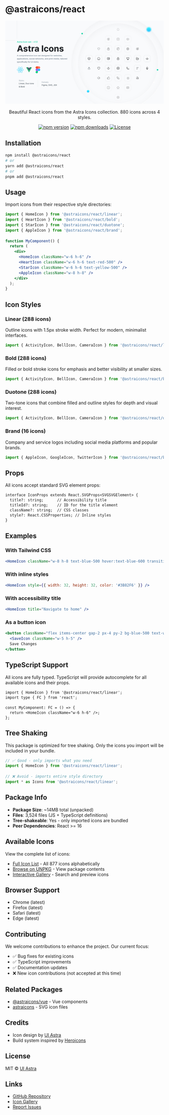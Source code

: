 # @astraicons/react

<p align="center">
  <a href="https://uiastra.com" target="_blank">
    <picture>
      <source media="(prefers-color-scheme: dark)" srcset="https://raw.githubusercontent.com/uiastra/astraicons/HEAD/.github/dark.jpg">
      <source media="(prefers-color-scheme: light)" srcset="https://raw.githubusercontent.com/uiastra/astraicons/HEAD/.github/light.jpg">
      <img alt="AstraIcons" style="max-width: 100%" src="https://raw.githubusercontent.com/uiastra/astraicons/HEAD/.github/light.jpg">
    </picture>
  </a>
</p>

<p align="center">
  Beautiful React icons from the Astra Icons collection. 880 icons across 4 styles.
</p>

<p align="center">
  <a href="https://www.npmjs.com/package/@astraicons/react"><img src="https://img.shields.io/npm/v/@astraicons/react?color=blue" alt="npm version"></a>
  <a href="https://www.npmjs.com/package/@astraicons/react"><img src="https://img.shields.io/npm/dm/@astraicons/react?color=blue" alt="npm downloads"></a>
  <a href="https://github.com/uiastra/astraicons/blob/main/LICENSE"><img src="https://img.shields.io/badge/license-MIT-blue.svg" alt="License"></a>
</p>

## Installation

```bash
npm install @astraicons/react
# or
yarn add @astraicons/react
# or
pnpm add @astraicons/react
```

## Usage

Import icons from their respective style directories:

```jsx
import { HomeIcon } from '@astraicons/react/linear';
import { HeartIcon } from '@astraicons/react/bold';
import { StarIcon } from '@astraicons/react/duotone';
import { AppleIcon } from '@astraicons/react/brand';

function MyComponent() {
  return (
    <div>
      <HomeIcon className="w-6 h-6" />
      <HeartIcon className="w-6 h-6 text-red-500" />
      <StarIcon className="w-6 h-6 text-yellow-500" />
      <AppleIcon className="w-8 h-8" />
    </div>
  );
}
```

## Icon Styles

### Linear (288 icons)
Outline icons with 1.5px stroke width. Perfect for modern, minimalist interfaces.

```jsx
import { ActivityIcon, BellIcon, CameraIcon } from '@astraicons/react/linear';
```

### Bold (288 icons)
Filled or bold stroke icons for emphasis and better visibility at smaller sizes.

```jsx
import { ActivityIcon, BellIcon, CameraIcon } from '@astraicons/react/bold';
```

### Duotone (288 icons)
Two-tone icons that combine filled and outline styles for depth and visual interest.

```jsx
import { ActivityIcon, BellIcon, CameraIcon } from '@astraicons/react/duotone';
```

### Brand (16 icons)
Company and service logos including social media platforms and popular brands.

```jsx
import { AppleIcon, GoogleIcon, TwitterIcon } from '@astraicons/react/brand';
```

## Props

All icons accept standard SVG element props:

```tsx
interface IconProps extends React.SVGProps<SVGSVGElement> {
  title?: string;      // Accessibility title
  titleId?: string;    // ID for the title element
  className?: string;  // CSS classes
  style?: React.CSSProperties; // Inline styles
}
```

## Examples

### With Tailwind CSS

```jsx
<HomeIcon className="w-8 h-8 text-blue-500 hover:text-blue-600 transition-colors" />
```

### With inline styles

```jsx
<HomeIcon style={{ width: 32, height: 32, color: '#3B82F6' }} />
```

### With accessibility title

```jsx
<HomeIcon title="Navigate to home" />
```

### As a button icon

```jsx
<button className="flex items-center gap-2 px-4 py-2 bg-blue-500 text-white rounded">
  <SaveIcon className="w-5 h-5" />
  Save Changes
</button>
```

## TypeScript Support

All icons are fully typed. TypeScript will provide autocomplete for all available icons and their props.

```tsx
import { HomeIcon } from '@astraicons/react/linear';
import type { FC } from 'react';

const MyComponent: FC = () => {
  return <HomeIcon className="w-6 h-6" />;
};
```

## Tree Shaking

This package is optimized for tree shaking. Only the icons you import will be included in your bundle.

```jsx
// ✅ Good - only imports what you need
import { HomeIcon } from '@astraicons/react/linear';

// ❌ Avoid - imports entire style directory
import * as Icons from '@astraicons/react/linear';
```

## Package Info

- **Package Size**: ~14MB total (unpacked)
- **Files**: 3,524 files (JS + TypeScript definitions)
- **Tree-shakeable**: Yes - only imported icons are bundled
- **Peer Dependencies**: React >= 16

## Available Icons

View the complete list of icons:
- [Full Icon List](./ICON_LIST.md) - All 877 icons alphabetically
- [Browse on UNPKG](https://unpkg.com/browse/@astraicons/react/) - View package contents
- [Interactive Gallery](https://uiastra.com) - Search and preview icons

## Browser Support

- Chrome (latest)
- Firefox (latest)
- Safari (latest)
- Edge (latest)

## Contributing

We welcome contributions to enhance the project. Our current focus:
- ✅ Bug fixes for existing icons
- ✅ TypeScript improvements
- ✅ Documentation updates
- ❌ New icon contributions (not accepted at this time)

## Related Packages

- [@astraicons/vue](https://www.npmjs.com/package/@astraicons/vue) - Vue components
- [astraicons](https://www.npmjs.com/package/astraicons) - SVG icon files

## Credits

- Icon design by [UI Astra](https://uiastra.com)
- Build system inspired by [Heroicons](https://github.com/tailwindlabs/heroicons)

## License

MIT © [UI Astra](https://uiastra.com)

## Links

- [GitHub Repository](https://github.com/uiastra/astraicons)
- [Icon Gallery](https://uiastra.com)
- [Report Issues](https://github.com/uiastra/astraicons/issues)
